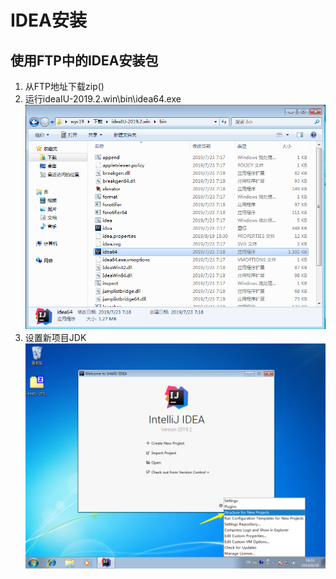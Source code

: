 # IDEA安装

## 使用FTP中的IDEA安装包

1. 从FTP地址下载zip()
2. 运行ideaIU-2019.2.win\bin\idea64.exe
   ![文件目录](assert/exeMain.jpg)
3. 设置新项目JDK
   ![菜单选择设置JDK](assert/2019-08-19-16-32-42.png)
